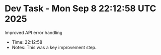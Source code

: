 # Dev Task - Mon Sep  8 22:12:58 UTC 2025
Improved API error handling
- Time: 22:12:58
- Notes: This was a key improvement step.
